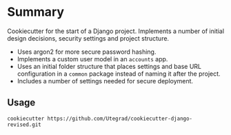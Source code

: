 # Summary

Cookiecutter for the start of a Django project.  Implements a number of initial design decisions, security settings and 
project structure.

* Uses argon2 for more secure password hashing.
* Implements a custom user model in an `accounts` app.
* Uses an initial folder structure that places settings and base URL configuration in a `common` package instead of 
  naming it after the project.
* Includes a number of settings needed for secure deployment.

## Usage

```shell
cookiecutter https://github.com/Utegrad/cookiecutter-django-revised.git
```

